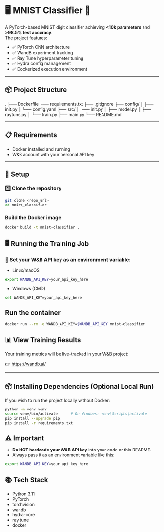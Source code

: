 # 🖥️ MNIST Classifier 🚀

A PyTorch-based MNIST digit classifier achieving **<10k parameters** and **>98.5% test accuracy**.  
The project features:
- ✅ PyTorch CNN architecture
- ✅ WandB experiment tracking
- ✅ Ray Tune hyperparameter tuning
- ✅ Hydra config management
- ✅ Dockerized execution environment

---

## 📦 Project Structure
.
├── Dockerfile
├── requirements.txt
├── .gitignore
├── config/
│ ├── init.py
│ └── config.yaml
├── src/
│ ├── init.py
│ ├── model.py
│ ├── raytune.py
│ └── train.py
├── main.py
└── README.md


---

## 📋 Requirements

- Docker installed and running
- W&B account with your personal API key

---

## 🔧 Setup

### 1️⃣ Clone the repository

```bash
git clone <repo_url>
cd mnist_classifier
```

### Build the Docker image
```bash
docker build -t mnist-classifier .
```

## 🖥️ Running the Training Job
### 🚨 Set your W&B API key as an environment variable:

- Linux/macOS
```bash
export WANDB_API_KEY=your_api_key_here
```

- Windows (CMD)
```bash 
set WANDB_API_KEY=your_api_key_here
```

## Run the container 
```bash
docker run --rm -e WANDB_API_KEY=$WANDB_API_KEY mnist-classifier
```

## 📊 View Training Results

Your training metrics will be live-tracked in your W&B project:

👉 https://wandb.ai/

---

## 📦 Installing Dependencies (Optional Local Run)

If you wish to run the project locally without Docker:

```bash
python -m venv venv
source venv/bin/activate      # On Windows: venv\Scripts\activate
pip install --upgrade pip
pip install -r requirements.txt
```

## ⚠️ Important

- **Do NOT hardcode your W&B API key** into your code or this README.
- Always pass it as an environment variable like this:

```bash
export WANDB_API_KEY=your_api_key_here
```

## 📚 Tech Stack
- Python 3.11
- PyTorch
- torchvision
- wandb
- hydra-core
- ray tune
- docker



